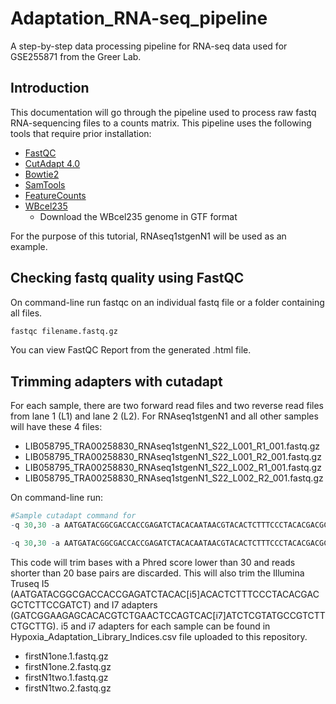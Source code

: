 # Adaptation_RNA-seq_pipeline
A step-by-step data processing pipeline for RNA-seq data used for GSE255871 from the Greer Lab. 

## Introduction
This documentation will go through the pipeline used to process raw fastq RNA-sequencing files to a counts matrix. This pipeline uses the following tools that require prior installation: 
- [FastQC](https://www.bioinformatics.babraham.ac.uk/projects/fastqc/)
- [CutAdapt 4.0](https://cutadapt.readthedocs.io/en/stable/installation.html)
- [Bowtie2](https://bowtie-bio.sourceforge.net/bowtie2/index.shtml)
- [SamTools](https://github.com/samtools/samtools)
- [FeatureCounts](https://subread.sourceforge.net/featureCounts.html)
- [WBcel235](https://www.ncbi.nlm.nih.gov/datasets/genome/GCF_000002985.6/)
    - Download the WBcel235 genome in GTF format

For the purpose of this tutorial, RNAseq1stgenN1 will be used as an example. 

## Checking fastq quality using **FastQC**
On command-line run fastqc on an individual fastq file or a folder containing all files. 
```r
fastqc filename.fastq.gz
```
You can view FastQC Report from the generated .html file.

## Trimming adapters with **cutadapt** 
For each sample, there are two forward read files and two reverse read files from lane 1 (L1) and lane 2 (L2). For RNAseq1stgenN1 and all other samples will have these 4 files:   
- LIB058795_TRA00258830_RNAseq1stgenN1_S22_L001_R1_001.fastq.gz 
- LIB058795_TRA00258830_RNAseq1stgenN1_S22_L001_R2_001.fastq.gz
- LIB058795_TRA00258830_RNAseq1stgenN1_S22_L002_R1_001.fastq.gz 
- LIB058795_TRA00258830_RNAseq1stgenN1_S22_L002_R2_001.fastq.gz

On command-line run: 
```r
#Sample cutadapt command for
-q 30,30 -a AATGATACGGCGACCACCGAGATCTACACAATAACGTACACTCTTTCCCTACACGACGCTCTTCCGATCT -A GATCGGAAGAGCACACGTCTGAACTCCAGTCACAATCGTTAATCTCGTATGCCGTCTTCTGCTTG -o firstN1one.1.fastq.gz -p firstN1one.2.fastq.gz LIB058795_TRA00258830_RNAseq1stgenN1_S22_L001_R1_001.fastq.gz LIB058795_TRA00258830_RNAseq1stgenN1_S22_L001_R2_001.fastq.gz

-q 30,30 -a AATGATACGGCGACCACCGAGATCTACACAATAACGTACACTCTTTCCCTACACGACGCTCTTCCGATCT -A GATCGGAAGAGCACACGTCTGAACTCCAGTCACAATCGTTAATCTCGTATGCCGTCTTCTGCTTG -o firstN1two.1.fastq.gz -p firstN1two.2.fastq.gz LIB058795_TRA00258830_RNAseq1stgenN1_S22_L002_R1_001.fastq.gz LIB058795_TRA00258830_RNAseq1stgenN1_S22_L002_R2_001.fastq.gz
```
This code will trim bases with a Phred score lower than 30 and reads shorter than 20 base pairs are discarded. This will also trim the Illumina Truseq I5 (AATGATACGGCGACCACCGAGATCTACAC[i5]ACACTCTTTCCCTACACGACGCTCTTCCGATCT) and I7 adapters (GATCGGAAGAGCACACGTCTGAACTCCAGTCAC[i7]ATCTCGTATGCCGTCTTCTGCTTG). i5 and i7 adapters for each sample can be found in Hypoxia_Adaptation_Library_Indices.csv file uploaded to this repository.  



- firstN1one.1.fastq.gz  
- firstN1one.2.fastq.gz 
- firstN1two.1.fastq.gz 
- firstN1two.2.fastq.gz 
